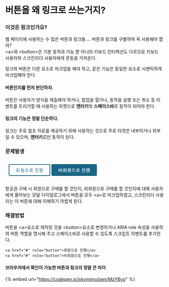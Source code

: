 # 버튼을 왜 링크로 쓰는거지?

### 이것은 링크인가요?

 웹 페이지에 사용하는 수 많은 버튼과 링크들.... 버튼과 링크를 구별하여 꼭 사용해야 할까?  
&lt;a&gt;와 &lt;button&gt;은 기본 동작과 기능 뿐 아니라 키보드 인터랙션도 다르므로 키보드 사용자와 스크린리더 사용자에게 혼동을 가져온다.

링크와 버튼은 다른 요소로 마크업을 해야 하고, 같은 기능은 동일한 요소로 시맨틱하게 마크업해야 한다.

#### 버튼인지를 먼저 판단하자.

버튼은 사용자가 양식을 제출해야 하거나, 팝업을 열거나, 동작을 실행 또는 취소 등 이벤트를 트리거할 때 사용하는 위젯으로 **엔터키**와 **스페이스바**로 동작이 되어야 한다.

#### 링크의 기능은 정말 단순하다.

링크는 주로 참조 자료를 제공하기 위해 사용하는 것으로 주로 타겟은 내부이거나 외부일 수 있으며, **엔터키**로만 동작이 된다.

### 문제발생

![](../../.gitbook/assets/526.png)

항공권 구매 시 회원으로 구매를 할 것인지, 비회원으로 구매를 할 것인지에 대해 사용자에게 물어보는 모달 다이얼로그에서 버튼을 모두 &lt;a&gt;로 마크업하였고, 스크린리더 사용자는 이 버튼에 대해 이해하기 어렵게 된다.

### 해결방법

버튼을 &lt;a&gt;요소로 제작된 것을 &lt;button&gt;요소로 변경하거나 ARIA role 속성을 사용하여 버튼 역할을 명시해 주고 스페이스바로 사용할 수 있도록 스크립트 이벤트를 추가한다.

```markup
<a href="#" role="button">회원으로 진행</a>
<a href="#" role="button">비회원으로 진행</a>
```

#### 브라우저에서 확인이 가능한 버튼과 링크의 정말 큰 차이

{% embed url="https://codepen.io/skymimo/pen/MzYByp" %}

